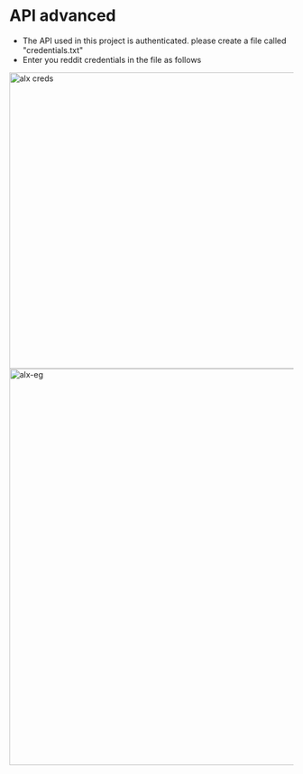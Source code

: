 # API advanced

- The API used in this project is authenticated. please create a file called "credentials.txt"
- Enter you reddit credentials in the file as follows

<img width="526" alt="alx creds" src="https://github.com/Mafika-Mahlobo/alx-system_engineering-devops/assets/63712559/b1a52ab7-95dd-4c28-b60d-65f6374416ca">


<img width="704" alt="alx-eg" src="https://github.com/Mafika-Mahlobo/alx-system_engineering-devops/assets/63712559/4a9f0e82-feb0-49f2-bf53-61408ea0557a">


